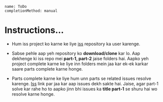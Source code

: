 ```ngMeta
name: ToDo
completionMethod: manual
```
# Instructions...

- Hum iss project ko karne ke liye [iss](https://github.com/vidur149/angular-todo) repository ka user karenge.


- Sabse pehle aap yeh repository ko **download/clone** kar lo. Aap dekhenge ki iss repo mei **part-1, part-2** jaise folders hai. Aapko yeh project complete karne ke liye inn folders mein jaa kar ek-ek karkar saare parts complete karne honge.


- Parts complete karne ke liye hum unn parts se related issues resolve karenge. [Iss](https://github.com/vidur149/angular-todo/issues) link par jaa kar aap issues dekh sakte hai. Jaise, agar part-1 solve kar rahe ho to aapko jinn bhi issues ka **title part-1** se shuru hai wo resolve karne honge.

